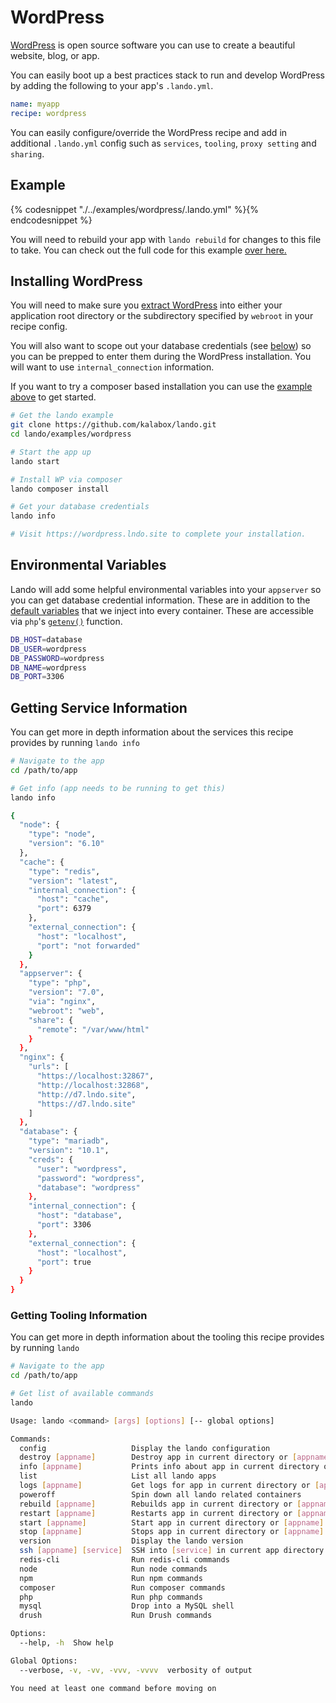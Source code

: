 WordPress
=========

[WordPress](https://wordpress.org) is open source software you can use to create a beautiful website, blog, or app.

You can easily boot up a best practices stack to run and develop WordPress by adding the following to your app's `.lando.yml`.

```yml
name: myapp
recipe: wordpress
```

You can easily configure/override the WordPress recipe and add in additional `.lando.yml` config such as `services`, `tooling`, `proxy setting` and `sharing`.

Example
-------

{% codesnippet "./../examples/wordpress/.lando.yml" %}{% endcodesnippet %}

You will need to rebuild your app with `lando rebuild` for changes to this file to take. You can check out the full code for this example [over here.](https://github.com/kalabox/lando/tree/master/examples/wordpress)

Installing WordPress
--------------------

You will need to make sure you [extract WordPress](https://wordpress.org) into either your application root directory or the subdirectory specified by `webroot` in your recipe config.

You will also want to scope out your database credentials (see [below](#getting-service-information)) so you can be prepped to enter them during the WordPress installation. You will want to use `internal_connection` information.

If you want to try a composer based installation you can use the [example above](https://github.com/kalabox/lando/tree/master/examples/wordpress) to get started.

```bash
# Get the lando example
git clone https://github.com/kalabox/lando.git
cd lando/examples/wordpress

# Start the app up
lando start

# Install WP via composer
lando composer install

# Get your database credentials
lando info

# Visit https://wordpress.lndo.site to complete your installation.
```

Environmental Variables
-----------------------

Lando will add some helpful environmental variables into your `appserver` so you can get database credential information. These are in addition to the [default variables](./../config/services.md#environment) that we inject into every container. These are accessible via `php`'s [`getenv()`](http://php.net/manual/en/function.getenv.php) function.

```bash
DB_HOST=database
DB_USER=wordpress
DB_PASSWORD=wordpress
DB_NAME=wordpress
DB_PORT=3306
```

Getting Service Information
---------------------------

You can get more in depth information about the services this recipe provides by running `lando info`

```bash
# Navigate to the app
cd /path/to/app

# Get info (app needs to be running to get this)
lando info

{
  "node": {
    "type": "node",
    "version": "6.10"
  },
  "cache": {
    "type": "redis",
    "version": "latest",
    "internal_connection": {
      "host": "cache",
      "port": 6379
    },
    "external_connection": {
      "host": "localhost",
      "port": "not forwarded"
    }
  },
  "appserver": {
    "type": "php",
    "version": "7.0",
    "via": "nginx",
    "webroot": "web",
    "share": {
      "remote": "/var/www/html"
    }
  },
  "nginx": {
    "urls": [
      "https://localhost:32867",
      "http://localhost:32868",
      "http://d7.lndo.site",
      "https://d7.lndo.site"
    ]
  },
  "database": {
    "type": "mariadb",
    "version": "10.1",
    "creds": {
      "user": "wordpress",
      "password": "wordpress",
      "database": "wordpress"
    },
    "internal_connection": {
      "host": "database",
      "port": 3306
    },
    "external_connection": {
      "host": "localhost",
      "port": true
    }
  }
}
```

### Getting Tooling Information

You can get more in depth information about the tooling this recipe provides by running `lando`

```bash
# Navigate to the app
cd /path/to/app

# Get list of available commands
lando

Usage: lando <command> [args] [options] [-- global options]

Commands:
  config                   Display the lando configuration
  destroy [appname]        Destroy app in current directory or [appname]
  info [appname]           Prints info about app in current directory or [appname]
  list                     List all lando apps
  logs [appname]           Get logs for app in current directory or [appname]
  poweroff                 Spin down all lando related containers
  rebuild [appname]        Rebuilds app in current directory or [appname]
  restart [appname]        Restarts app in current directory or [appname]
  start [appname]          Start app in current directory or [appname]
  stop [appname]           Stops app in current directory or [appname]
  version                  Display the lando version
  ssh [appname] [service]  SSH into [service] in current app directory or [appname]
  redis-cli                Run redis-cli commands
  node                     Run node commands
  npm                      Run npm commands
  composer                 Run composer commands
  php                      Run php commands
  mysql                    Drop into a MySQL shell
  drush                    Run Drush commands

Options:
  --help, -h  Show help                                                [boolean]

Global Options:
  --verbose, -v, -vv, -vvv, -vvvv  verbosity of output

You need at least one command before moving on
```
